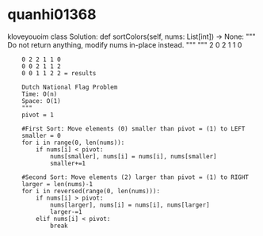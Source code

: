 # quanhi01368
kloveyouoim
class Solution:
    def sortColors(self, nums: List[int]) -> None:
        """
        Do not return anything, modify nums in-place instead.
        """
        """
        2 0 2 1 1 0
        
        
        0 2 2 1 1 0
        0 0 2 1 1 2
        0 0 1 1 2 2 = results
        
        Dutch National Flag Problem
        Time: O(n)
        Space: O(1)
        """
        pivot = 1
        
        #First Sort: Move elements (0) smaller than pivot = (1) to LEFT
        smaller = 0 
        for i in range(0, len(nums)):
            if nums[i] < pivot:
                nums[smaller], nums[i] = nums[i], nums[smaller]
                smaller+=1
       
        #Second Sort: Move elements (2) larger than pivot = (1) to RIGHT
        larger = len(nums)-1
        for i in reversed(range(0, len(nums))):
            if nums[i] > pivot:
                nums[larger], nums[i] = nums[i], nums[larger]
                larger-=1
            elif nums[i] < pivot:
                break
